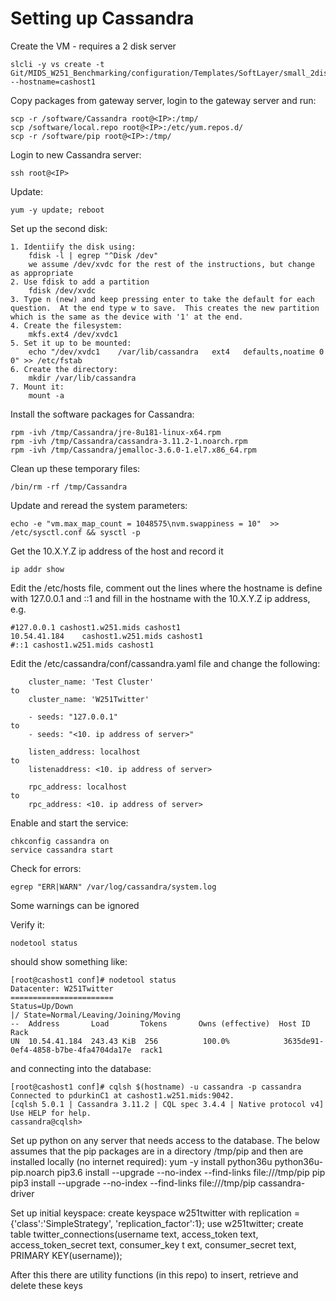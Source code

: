 # Setting up Cassandra

Create the VM - requires a 2 disk server

    slcli -y vs create -t Git/MIDS_W251_Benchmarking/configuration/Templates/SoftLayer/small_2disk_private.slcli --hostname=cashost1

Copy packages from gateway server, login to the gateway server and run:

	scp -r /software/Cassandra root@<IP>:/tmp/
	scp /software/local.repo root@<IP>:/etc/yum.repos.d/
	scp -r /software/pip root@<IP>:/tmp/
    
Login to new Cassandra server:

    ssh root@<IP>

Update:

    yum -y update; reboot

Set up the second disk:
	
	1. Identiify the disk using:
		fdisk -l | egrep "^Disk /dev"
		we assume /dev/xvdc for the rest of the instructions, but change as appropriate
	2. Use fdisk to add a partition
		fdisk /dev/xvdc
	3. Type n (new) and keep pressing enter to take the default for each question.  At the end type w to save.  This creates the new partition which is the same as the device with '1' at the end.
	4. Create the filesystem:
		mkfs.ext4 /dev/xvdc1
	5. Set it up to be mounted:
		echo "/dev/xvdc1	/var/lib/cassandra   ext4   defaults,noatime 0 0" >> /etc/fstab
	6. Create the directory:
		mkdir /var/lib/cassandra
	7. Mount it:
		mount -a

Install the software packages for Cassandra:

    rpm -ivh /tmp/Cassandra/jre-8u181-linux-x64.rpm
	rpm -ivh /tmp/Cassandra/cassandra-3.11.2-1.noarch.rpm
	rpm -ivh /tmp/Cassandra/jemalloc-3.6.0-1.el7.x86_64.rpm

Clean up these temporary files:

	/bin/rm -rf /tmp/Cassandra

Update and reread the system parameters:

	echo -e "vm.max_map_count = 1048575\nvm.swappiness = 10"  >> /etc/sysctl.conf && sysctl -p

Get the 10.X.Y.Z ip address of the host and record it

	ip addr show

Edit the /etc/hosts file, comment out the lines where the hostname is define with 127.0.0.1 and ::1 and fill in the hostname with the 10.X.Y.Z ip address, e.g.
	
	#127.0.0.1 cashost1.w251.mids cashost1
	10.54.41.184    cashost1.w251.mids cashost1
	#::1 cashost1.w251.mids cashost1

Edit the /etc/cassandra/conf/cassandra.yaml file and change the following:

		cluster_name: 'Test Cluster'
	to
		cluster_name: 'W251Twitter'

		- seeds: "127.0.0.1"
	to
		- seeds: "<10. ip address of server>"

		listen_address: localhost
	to
		listenaddress: <10. ip address of server>

		rpc_address: localhost
	to
		rpc_address: <10. ip address of server>

Enable and start the service:

	chkconfig cassandra on
	service cassandra start

Check for errors:

	egrep "ERR|WARN" /var/log/cassandra/system.log

Some warnings can be ignored

Verify it:
	
	nodetool status

should show something like:

	[root@cashost1 conf]# nodetool status
	Datacenter: W251Twitter
	=======================
	Status=Up/Down
	|/ State=Normal/Leaving/Joining/Moving
	--  Address       Load       Tokens       Owns (effective)  Host ID                               Rack
	UN  10.54.41.184  243.43 KiB  256          100.0%            3635de91-0ef4-4858-b7be-4fa4704da17e  rack1

and connecting into the database:

	[root@cashost1 conf]# cqlsh $(hostname) -u cassandra -p cassandra
	Connected to pdurkinC1 at cashost1.w251.mids:9042.
	[cqlsh 5.0.1 | Cassandra 3.11.2 | CQL spec 3.4.4 | Native protocol v4]
	Use HELP for help.
	cassandra@cqlsh>

Set up python on any server that needs access to the database.  The below assumes that the pip packages are in a directory /tmp/pip and then are installed locally (no internet required):
	yum -y install python36u python36u-pip.noarch
	pip3.6 install --upgrade --no-index --find-links file:///tmp/pip pip
	pip3 install --upgrade --no-index --find-links file:///tmp/pip cassandra-driver

Set up initial keyspace:
	create keyspace w251twitter with replication = {'class':'SimpleStrategy', 'replication_factor':1};
	use w251twitter;
	create table twitter_connections(username text, access_token text, access_token_secret text, consumer_key t
	ext, consumer_secret text, PRIMARY KEY(username));

After this there are utility functions (in this repo) to insert, retrieve and delete these keys
